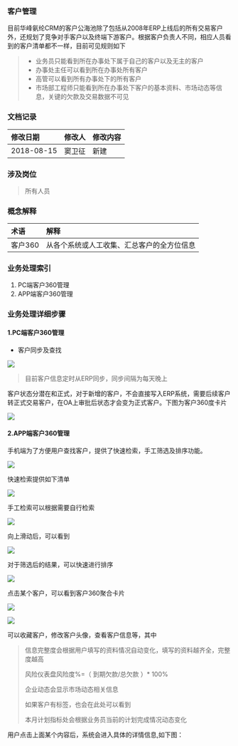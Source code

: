 ### 客户管理

目前华峰氨纶CRM的客户公海池除了包括从2008年ERP上线后的所有交易客户外，还规划了竞争对手客户以及终端下游客户。根据客户负责人不同，相应人员看到的客户清单都不一样，目前可见规则如下

> * 业务员只能看到所在办事处下属于自己的客户以及无主的客户
> * 办事处主任可以看到所在办事处所有客户
> * 高管可以看到所有办事处下的所有客户
> * 市场部工程师只能看到所在办事处下客户的基本资料、市场动态等信息，关键的欠款及交易数据不可见

### 文档记录

| 修改日期 | 修改人 | 修改内容 |
| :--- | :--- | :--- |
| 2018-08-15 | 窦卫征 | 新建 |

### 涉及岗位

> 所有人员

### 概念解释

| 术语 | 解释 |
| :--- | :--- |
| 客户360 | 从各个系统或人工收集、汇总客户的全方位信息 |

### 业务处理索引

1. PC端客户360管理
2. APP端客户360管理

### 业务处理详细步骤

#### 1.PC端客户360管理

* 客户同步及查找

![](/assets/pccust360.png)

> 目前客户信息定时从ERP同步，同步间隔为每天晚上

客户状态分潜在和正式，对于新增的客户，不会直接写入ERP系统，需要后续客户转正式交易客户，在OA上审批后状态才会变为正式客户。下图为客户360度卡片

![](/assets/tabcust360.png)

#### 2.APP端客户360管理

手机端为了方便用户查找客户，提供了快速检索，手工筛选及排序功能。

![](/assets/app360home.png)

快速检索提供如下清单

![](/assets/ksjs.png)

手工检索可以根据需要自行检索

![](/assets/sgjs.png)

向上滑动后，可以看到

![](/assets/gdsgxz.png)

对于筛选后的结果，可以快速进行排序

![](/assets/app360px.png)

点击某个客户，可以看到客户360聚合卡片

![](/assets/appcust360home.png)

![](/assets/morecust360.png)

可以收藏客户，修改客户头像，查看客户信息等，其中

> 信息完整度会根据用户填写的资料情况自动变化，填写的资料越齐全，完整度越高
>
> 风险仪表盘风险度%=（ 到期欠款/总欠款 ）\* 100%
>
> 企业动态会显示市场动态相关信息
>
> 如果客户有标签，也会在此处可以看到
>
> 本月计划指标处会根据业务员当前的计划完成情况动态变化

用户点击上面某个内容后，系统会进入具体的详情信息,如下图：

